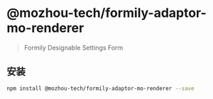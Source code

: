 # @mozhou-tech/formily-adaptor-mo-renderer

> Formily Designable Settings Form

## 安装

```bash
npm install @mozhou-tech/formily-adaptor-mo-renderer --save
```
